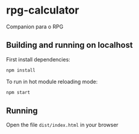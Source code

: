 # rpg-calculator

Companion para o RPG

## Building and running on localhost

First install dependencies:

```sh
npm install
```

To run in hot module reloading mode:

```sh
npm start
```

## Running

Open the file `dist/index.html` in your browser
